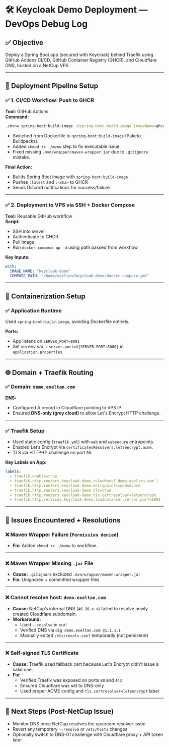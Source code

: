 # 🛠️ Keycloak Demo Deployment — DevOps Debug Log

## ✅ Objective
Deploy a Spring Boot app (secured with Keycloak) behind Traefik using GitHub Actions CI/CD, GitHub Container Registry (GHCR), and Cloudflare DNS, hosted on a NetCup VPS.

---

## 🚀 Deployment Pipeline Setup

### ✅ 1. CI/CD Workflow: Push to GHCR

**Tool:** GitHub Actions  
**Command:**  
```bash
./mvnw spring-boot:build-image -Dspring-boot.build-image.imageName=ghcr.io/<org>/<image>
```

- Switched from Dockerfile to `spring-boot:build-image` (Paketo Buildpacks).
- Added `chmod +x ./mvnw` step to fix executable issue.
- Fixed missing `.mvn/wrapper/maven-wrapper.jar` due to `.gitignore` mistake.

**Final Action:**
- Builds Spring Boot image with `spring-boot:build-image`
- Pushes `:latest` and `:<sha>` to GHCR
- Sends Discord notifications for success/failure

---

### ✅ 2. Deployment to VPS via SSH + Docker Compose

**Tool:** Reusable GitHub workflow  
**Script:**
- SSH into server
- Authenticate to GHCR
- Pull image
- Run `docker compose up -d` using path passed from workflow

**Key Inputs:**
```yaml
with:
  IMAGE_NAME: "keycloak-demo"
  COMPOSE_PATH: "/home/exeltan/keycloak-demo/docker-compose.yml"
```

---

## 🐳 Containerization Setup

### ✅ Application Runtime

Used `spring-boot:build-image`, avoiding Dockerfile entirely.

**Ports:**
- App listens on `SERVER_PORT=8001`
- Set via env var + `server.port=${SERVER_PORT:8080}` in `application.properties`

---

## 🌐 Domain + Traefik Routing

### ✅ Domain: `demo.exeltan.com`

**DNS:**  
- Configured A record in Cloudflare pointing to VPS IP.
- Ensured **DNS-only (grey cloud)** to allow Let's Encrypt HTTP challenge.

---

### ✅ Traefik Setup

- Used static config (`traefik.yml`) with `web` and `websecure` entrypoints.
- Enabled Let’s Encrypt via `certificatesResolvers.letsencrypt.acme`.
- TLS via HTTP-01 challenge on port `80`.

**Key Labels on App:**
```yaml
labels:
  - traefik.enable=true
  - traefik.http.routers.keycloak-demo.rule=Host(`demo.exeltan.com`)
  - traefik.http.routers.keycloak-demo.entrypoints=websecure
  - traefik.http.routers.keycloak-demo.tls=true
  - traefik.http.routers.keycloak-demo.tls.certresolver=letsencrypt
  - traefik.http.services.keycloak-demo.loadbalancer.server.port=8001
```

---

## 🧨 Issues Encountered + Resolutions

### ❌ Maven Wrapper Failure (`Permission denied`)

- **Fix:** Added `chmod +x ./mvnw` to workflow.

---

### ❌ Maven Wrapper Missing `.jar` File

- **Cause:** `.gitignore` excluded `.mvn/wrapper/maven-wrapper.jar`
- **Fix:** Unignored + committed wrapper files

---

### ❌ Cannot resolve host: `demo.exeltan.com`

- **Cause:** NetCup’s internal DNS (`46.38.x.x`) failed to resolve newly created Cloudflare subdomain.
- **Workaround:**
  - Used `--resolve` in curl
  - Verified DNS via `dig demo.exeltan.com @1.1.1.1`
  - Manually edited `/etc/resolv.conf` temporarily (not persistent)

---

### ❌ Self-signed TLS Certificate

- **Cause:** Traefik used fallback cert because Let's Encrypt didn't issue a valid one.
- **Fix:**
  - Verified Traefik was exposed on ports `80` and `443`
  - Ensured Cloudflare was set to DNS-only
  - Used proper ACME config and `tls.certresolver=letsencrypt` label

---

## 📌 Next Steps (Post-NetCup Issue)

- Monitor DNS once NetCup resolves the upstream resolver issue
- Revert any temporary `--resolve` or `/etc/hosts` changes
- Optionally switch to DNS-01 challenge with Cloudflare proxy + API token later